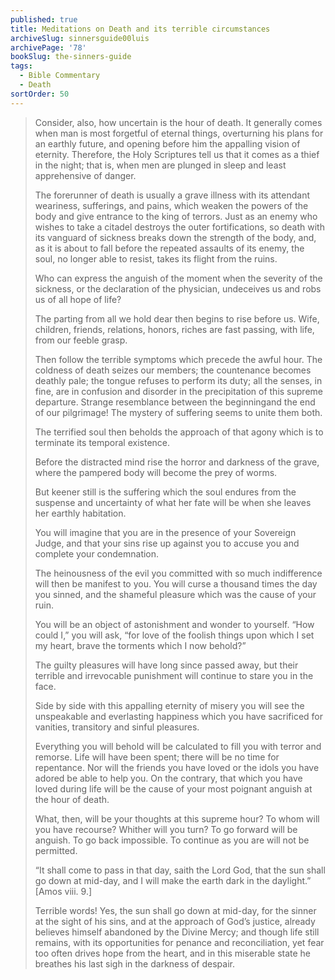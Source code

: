 ```yaml
---
published: true
title: Meditations on Death and its terrible circumstances
archiveSlug: sinnersguide00luis
archivePage: '78'
bookSlug: the-sinners-guide
tags:
  - Bible Commentary
  - Death
sortOrder: 50
---
```


> Consider, also, how uncertain is the hour of death. It generally comes when man is most forgetful of eternal things, overturning his plans for an earthly future, and opening before him the appalling vision of eternity. Therefore, the Holy Scriptures tell us that it comes as a thief in the night; that is, when men are plunged in sleep and least apprehensive of danger.
>
> The forerunner of death is usually a grave illness with its attendant weariness, sufferings, and pains, which weaken the powers of the body and give entrance to the king of terrors. Just as an enemy who wishes to take a citadel destroys the outer fortifications, so death with its vanguard of sickness breaks down the strength of the body, and, as it is about to fall before the repeated assaults of its enemy, the soul, no longer able to resist, takes its flight from the ruins.
> 
> Who can express the anguish of the moment when the severity of the sickness, or the declaration of the physician, undeceives us and robs us of all hope of life?
>
> The parting from all we hold dear then begins to rise before us. Wife, children, friends, relations, honors, riches are fast passing, with life, from our feeble grasp.
>
> Then follow the terrible symptoms which precede the awful hour. The coldness of death seizes our members; the countenance becomes deathly pale; the tongue refuses to perform its duty; all the senses, in fine, are in confusion and disorder in the precipitation of this supreme departure. Strange resemblance between the beginningand the end of our pilgrimage! The mystery of suffering seems to unite them both.
>
> The terrified soul then beholds the approach of that agony which is to terminate its temporal existence.
>
> Before the distracted mind rise the horror and darkness of the grave, where the pampered body will become the prey of worms.
>
> But keener still is the suffering which the soul endures from the suspense and uncertainty of what her fate will be when she leaves her earthly habitation.
>
> You will imagine that you are in the presence of your Sovereign Judge, and that your sins rise up against you to accuse you and complete your condemnation.
>
> The heinousness of the evil you committed with so much indifference will then be manifest to you. You will curse a thousand times the day you sinned, and the shameful pleasure which was the cause of your ruin.
>
> You will be an object of astonishment and wonder to yourself. “How could I,” you will ask, “for love of the foolish things upon which I set my heart, brave the torments which I now behold?”
>
> The guilty pleasures will have long since passed away, but their terrible and irrevocable punishment will continue to stare you in the face.
>
> Side by side with this appalling eternity of misery you will see the unspeakable and everlasting happiness which you have sacrificed for vanities, transitory and sinful pleasures.
>
> Everything you will behold will be calculated to fill you with terror and remorse. Life will have been spent; there will be no time for repentance. Nor will the friends you have loved or the idols you have adored be able to help you. On the contrary, that which you have loved during life will be the cause of your most poignant anguish at the hour of death.
>
> What, then, will be your thoughts at this supreme hour? To whom will you have recourse? Whither will you turn? To go forward will be anguish. To go back impossible. To continue as you are will not be permitted.
>
> “It shall come to pass in that day, saith the Lord God, that the sun shall go down at mid-day, and I will make the earth dark in the daylight.” [Amos viii. 9.]
>
> Terrible words! Yes, the sun shall go down at mid-day, for the sinner at the sight of his sins, and at the approach of God’s justice, already believes himself abandoned by the Divine Mercy; and though life still remains, with its opportunities for penance and reconciliation, yet fear too often drives hope from the heart, and in this miserable state he breathes his last sigh in the darkness of despair.
